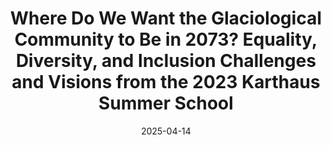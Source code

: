 ---
title: "Where Do We Want the Glaciological Community to Be in 2073? Equality, Diversity, and Inclusion Challenges and Visions from the 2023 Karthaus Summer School"
collection: publications
category: manuscripts
permalink: '/publication/2025-Nicola'
external_url: 'https://doi.org/10.1017/jog.2025.18'
excerpt: 'As one of the participating students at the 2023 Karthaus Summer School, I contributed to this article, which reflects on the glaciological community’s future over the next fifty years. The piece draws on discussions from an Equality, Diversity, and Inclusion workshop where early-career researchers, including myself, shared challenges and proposed actionable steps to improve accessibility, equity, and responsibility in the field.'
date: 2025-04-14
venue: 'Journal of Glaciology'
paperurl: 'http://elizadawson.github.io/files/Nicola_pub_2025.pdf'
citation: 'Nicola, L., Frøystad, R., Juarez-Martinez, A., Menthon, M., Luzardi, A. C. M., Turner, K. A., Wilson, S. F., Karlsson, N. B., van den Akker, T., Ambelorun, A., Andernach, M., Bentley, M., Bianchi, G., Bird, L., Carter, C., Castillo-Llarena, A., Coffey, N. B., de Roda Husman, S., Eisen, O., Gregov, T., Hewitt, I., Hofsteenge, M., Jain, L., James, M., Jesse, F., Lauritzen, M. L., Lu, G., Mühl, M., Patterson, V., Pattyn, F., Reijmer, C., Rahlves, C., Richter, N., Rieckh, T., Schalamon, F. R., Schöll, S., Shukla, S., Verro, K., Winkelmann, R., Wirths, C., & Keisling, B. (2025). Where do we want the glaciological community to be in 2073? Equality, diversity and inclusion challenges and visions from the 2023 Karthaus Summer School. Journal of Glaciology, 71, e68, 1–15. https://doi.org/10.1017/jog.2025.18'
---